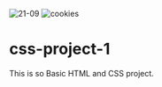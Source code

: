 ![21-09](https://user-images.githubusercontent.com/80037791/131413602-b51a8f39-2c73-44fa-955e-7c8b7e8b957f.png)
![cookies](https://user-images.githubusercontent.com/80037791/131412899-0025ce94-5f4f-4263-9b4f-797311ccc166.png)
# css-project-1
This is so Basic HTML and CSS project.
